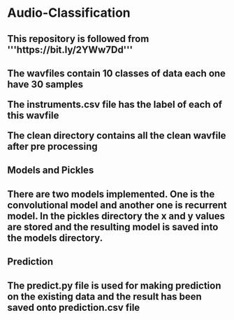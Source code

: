 # Audio-Classification
<h2> This repository is followed from '''https://bit.ly/2YWw7Dd''' <h2>
  <p> The wavfiles contain 10 classes of data each one have 30 samples <p>
  <p> The instruments.csv file has the label of each of this wavfile <p>
  <p> The clean directory contains all the clean wavfile after pre processing <p>
<h2> Models and Pickles <h2>
  <p> There are two models implemented. One is the convolutional model and another one is recurrent model. In the pickles directory the x and y values are stored and the resulting model is saved into the models directory. <p>
<h2> Prediction <h2>
  <p> The predict.py file is used for making prediction on the existing data and the result has been saved onto prediction.csv file <p>

